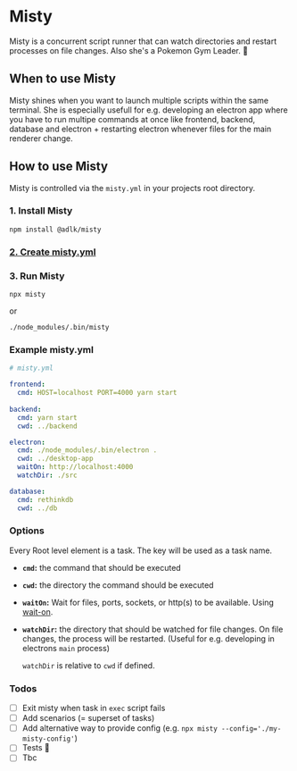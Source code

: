 # Misty

Misty is a concurrent script runner that can watch directories and restart processes on file changes. Also she's a Pokemon Gym Leader. 🤷

## When to use Misty

Misty shines when you want to launch multiple scripts within the same terminal. She is especially usefull for e.g. developing an electron app where you have to run multipe commands at once like frontend, backend, database and electron + restarting electron whenever files for the main renderer change.

## How to use Misty

Misty is controlled via the `misty.yml` in your projects root directory.

### 1. Install Misty

```shell
npm install @adlk/misty
```

### [2. Create misty.yml](#example-mistyyml)

### 3. Run Misty

```shell
npx misty
```

or

```shell
./node_modules/.bin/misty
```

### Example misty.yml

```yml
# misty.yml

frontend:
  cmd: HOST=localhost PORT=4000 yarn start
  
backend:
  cmd: yarn start
  cwd: ../backend

electron:
  cmd: ./node_modules/.bin/electron .
  cwd: ../desktop-app
  waitOn: http://localhost:4000
  watchDir: ./src

database:
  cmd: rethinkdb
  cwd: ../db
```

### Options

Every Root level element is a task. The key will be used as a task name.

- **`cmd`:** the command that should be executed
- **`cwd`:** the directory the command should be executed
- **`waitOn`:** Wait for files, ports, sockets, or http(s) to be available. Using [wait-on](https://www.npmjs.com/package/wait-on).
- **`watchDir`:**  the directory that should be watched for file changes. On file changes, the process will be restarted. (Useful for e.g. developing in electrons `main` process)
  
  `watchDir` is relative to `cwd` if defined.

### Todos

- [ ] Exit misty when task in `exec` script fails
- [ ] Add scenarios (= superset of tasks)
- [ ] Add alternative way to provide config (e.g. `npx misty --config='./my-misty-config'`)
- [ ] Tests 🚨
- [ ] Tbc
